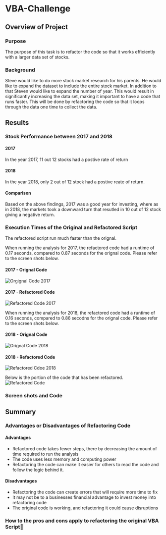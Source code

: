 # VBA-Challenge

## Overview of Project
### Purpose
The purpose of this task is to refactor the code so that it works efficiently with a larger data set of stocks.
### Background
Steve would like to do more stock market research for his parents. He would like to expand the dataset to include the entire stock market. In addition to that Steven would like to expand the number of year. This would result in significantly increasing the data set, making it important to have a code that runs faster. 
This will be done by refactoring the code so that it loops through the data one time to collect the data.

## Results
### Stock Performance between 2017 and 2018
#### 2017
In the year 2017, 11 out 12 stocks had a postive rate of return

#### 2018
In the year 2018, only 2 out of 12 stock had a postive reate of return. 

#### Comparison
Based on the above findings, 2017 was a good year for investing, where as in 2018, the markets took a downward turn that resutled in 10 out of 12 stock giving a negative return.



### Execution Times of the Original and Refactored Script
The refactored script run much faster than the orignal. 

When running the analysis for 2017, the refactored code had a runtime of 0.17 seconds, compared to 0.87 seconds for the orignal code. Please refer to the screen shots below.

#### 2017 - Orignal Code
![Orgignal Code 2017](https://github.com/shayanafzal/VBA-Challenge/blob/c43d9a204f471fef9dccfcdf6c132c46986d2ef9/Resources/2017%20Orignal.png)

#### 2017 - Refactored Code
![Refactored Code 2017](https://github.com/shayanafzal/VBA-Challenge/blob/6afedd06b88b7acb5b77e9f3a3befbd55c83f932/Resources/2017%20Refactored.png)


When running the analysis for 2018, the refactored code had a runtime of 0.16 seconds, compared to 0.86 secodns for the orignal code. Please refer to the screen shots below.


#### 2018 - Orignal Code
![Orignal Code 2018](https://github.com/shayanafzal/VBA-Challenge/blob/6afedd06b88b7acb5b77e9f3a3befbd55c83f932/Resources/2018%20Orignal.png)

#### 2018 - Refactored Code
![Refactored Cdoe 2018](https://github.com/shayanafzal/VBA-Challenge/blob/6afedd06b88b7acb5b77e9f3a3befbd55c83f932/Resources/2018%20Refactored.png)

Below is the portion of the code that has been refactored. 
![Refactored Code](https://github.com/shayanafzal/VBA-Challenge/blob/0473229ccd1c6351043b7e45906b6826334cb897/Resources/Code%20Refactored.png)



### Screen shots and Code

## Summary
### Advantages or Disadvantages of Refactoring Code
#### Advantages
* Refactored code takes fewer steps, there by decreasing the amount of time required to run the analysis
* The code uses less memory and computing power
* Refactoring the code can make it easier for others to read the code and follow the logic behind it.
#### Disadvantages
* Refactoring the code can create errors that will require more time to fix
* It may not be to a businesses financial advantage to invest money into refactoring code
* The original code is working, and refactoring it could cause disruptions

### How to the pros and cons apply to refactoring the original VBA Script



